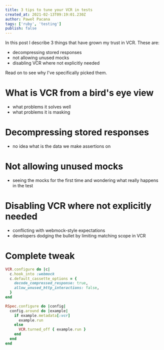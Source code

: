 ```yaml
---
title: 3 tips to tune your VCR in tests
created_at: 2021-02-13T09:19:01.230Z
author: Paweł Pacana
tags: ['ruby', 'testing']
publish: false
---
```


In this post I describe 3 things that have grown my trust in VCR. These are: 

* decompressing stored responses
* not allowing unused mocks
* disabling VCR where not explicitly needed

Read on to see why I've specifically picked them.

# What is VCR from a bird's eye view

* what problems it solves well
* what problems it is masking

# Decompressing stored responses

* no idea what is the data we make assertions on

# Not allowing unused mocks

* seeing the mocks for the first time and wondering what really happens in the test

# Disabling VCR where not explicitly needed

* conflicting with webmock-style expectations
* developers dodging the bullet by limiting matching scope in VCR

# Complete tweak

```ruby
VCR.configure do |c|
  c.hook_into :webmock
  c.default_cassette_options = {
    decode_compressed_response: true,
    allow_unused_http_interactions: false,
  }
end

RSpec.configure do |config|
  config.around do |example|
    if example.metadata[:vcr]
      example.run
    else
      VCR.turned_off { example.run }
    end
  end
end
```

